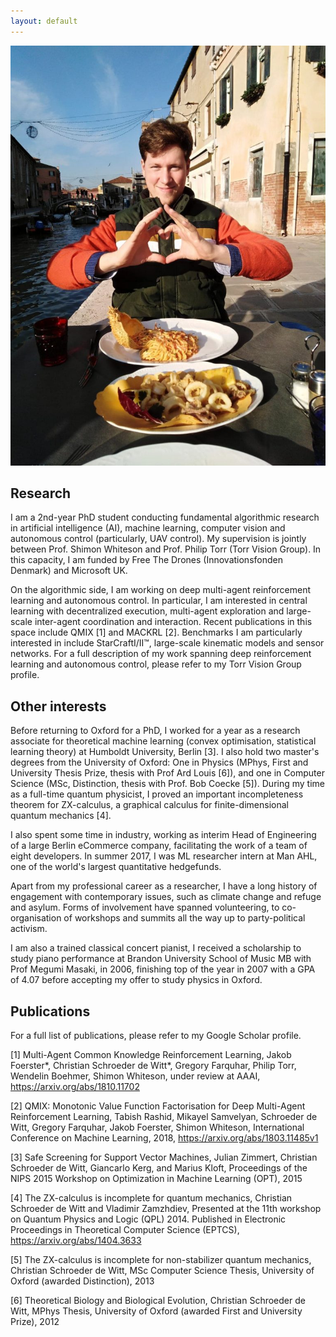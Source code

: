 ```yaml
---
layout: default
---
```


<img src="/assets/img/christian.jpg" alt="drawing" class="portrait"/>

## Research
I am a 2nd-year PhD student conducting fundamental algorithmic research in artificial intelligence (AI), machine learning, computer vision and autonomous control (particularly, UAV control). My supervision is jointly between Prof. Shimon Whiteson and Prof. Philip Torr (Torr Vision Group). In this capacity, I am funded by Free The Drones (Innovationsfonden Denmark) and Microsoft UK.

On the algorithmic side, I am working on deep multi-agent reinforcement learning and autonomous control. In particular, I am interested in central learning with decentralized execution, multi-agent exploration and large-scale inter-agent coordination and interaction. Recent publications in this space include QMIX [1] and MACKRL [2]. Benchmarks I am particularly interested in include StarCraftI/II™, large-scale kinematic models and sensor networks. For a full description of my work spanning deep reinforcement learning and autonomous control, please refer to my Torr Vision Group profile.

## Other interests
Before returning to Oxford for a PhD, I worked for a year as a research associate for theoretical machine learning (convex optimisation, statistical learning theory) at Humboldt University, Berlin [3]. I also hold two master's degrees from the University of Oxford: One in Physics (MPhys, First and University Thesis Prize, thesis with Prof Ard Louis [6]), and one in Computer Science (MSc, Distinction, thesis with Prof. Bob Coecke [5]). During my time as a full-time quantum physicist, I proved an important incompleteness theorem for ZX-calculus, a graphical calculus for finite-dimensional quantum mechanics [4].

I also spent some time in industry, working as interim Head of Engineering of a large Berlin eCommerce company, facilitating the work of a team of eight developers. In summer 2017, I was ML researcher intern at Man AHL, one of the world's largest quantitative hedgefunds.

Apart from my professional career as a researcher, I have a long history of engagement with contemporary issues, such as climate change and refuge and asylum. Forms of involvement have spanned volunteering, to co-organisation of workshops and summits all the way up to party-political activism.

I am also a trained classical concert pianist, I received a scholarship to study piano performance at Brandon University School of Music MB with Prof Megumi Masaki, in 2006, finishing top of the year in 2007 with a GPA of 4.07 before accepting my offer to study physics in Oxford.

## Publications
For a full list of publications, please refer to my Google Scholar profile.

[1] Multi-Agent Common Knowledge Reinforcement Learning, Jakob Foerster*, Christian Schroeder de Witt*, Gregory Farquhar, Philip Torr, Wendelin Boehmer, Shimon Whiteson, under review at AAAI, https://arxiv.org/abs/1810.11702

[2] QMIX: Monotonic Value Function Factorisation for Deep Multi-Agent Reinforcement Learning, Tabish Rashid, Mikayel Samvelyan, Schroeder de Witt, Gregory Farquhar, Jakob Foerster, Shimon Whiteson, International Conference on Machine Learning, 2018, https://arxiv.org/abs/1803.11485v1

[3]  Safe Screening for Support Vector Machines,  Julian Zimmert, Christian Schroeder de Witt, Giancarlo Kerg, and Marius Kloft,  Proceedings of the NIPS 2015 Workshop on Optimization in Machine Learning (OPT), 2015

[4]  The ZX-calculus is incomplete for quantum mechanics,  Christian Schroeder de Witt and Vladimir Zamzhdiev, Presented at the 11th workshop on Quantum Physics and Logic (QPL) 2014. Published in Electronic Proceedings in Theoretical Computer Science (EPTCS), https://arxiv.org/abs/1404.3633

[5]  The ZX-calculus is incomplete for non-stabilizer quantum mechanics,  Christian Schroeder de Witt, MSc Computer Science Thesis, University of Oxford (awarded Distinction), 2013

[6]  Theoretical Biology and Biological Evolution,  Christian Schroeder de Witt, MPhys Thesis, University of Oxford (awarded First and University Prize), 2012